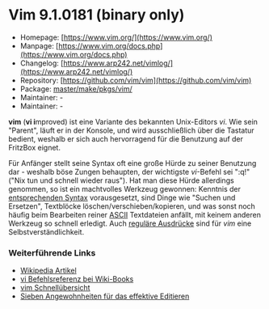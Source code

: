 # Vim 9.1.0181 (binary only)
 - Homepage: [https://www.vim.org/](https://www.vim.org/)
 - Manpage: [https://www.vim.org/docs.php](https://www.vim.org/docs.php)
 - Changelog: [https://www.arp242.net/vimlog/](https://www.arp242.net/vimlog/)
 - Repository: [https://github.com/vim/vim](https://github.com/vim/vim)
 - Package: [master/make/pkgs/vim/](https://github.com/Freetz-NG/freetz-ng/tree/master/make/pkgs/vim/)
 - Maintainer: -
 - Maintainer: -

**vim** (**vi i**mproved)
ist eine Variante des bekannten Unix-Editors *vi*. Wie sein "Parent",
läuft er in der Konsole, und wird ausschließlich über die Tastatur
bedient, weshalb er sich auch hervorragend für die Benutzung auf der
FritzBox eignet.

Für Anfänger stellt seine Syntax oft eine große Hürde zu seiner
Benutzung dar - weshalb böse Zungen behaupten, der wichtigste
*vi*-Befehl sei ":q!" ("Nix tun und schnell wieder raus"). Hat man
diese Hürde allerdings genommen, so ist ein machtvolles Werkzeug
gewonnen: Kenntnis der [entsprechenden
Syntax](http://de.wikibooks.org/wiki/Vi_Befehlsreferenz:_%C3%9Cbersicht)
vorausgesetzt, sind Dinge wie "Suchen und Ersetzen", Textblöcke
löschen/verschieben/kopieren, und was sonst noch häufig beim Bearbeiten
reiner [ASCII](http://de.wikipedia.org/wiki/Ascii)
Textdateien anfällt, mit keinem anderen Werkzeug so schnell erledigt.
Auch [reguläre
Ausdrücke](http://de.wikipedia.org/wiki/Reguläre_Ausdrücke)
sind für *vim* eine Selbstverständlichkeit.

### Weiterführende Links

-   [Wikipedia Artikel](http://de.wikipedia.org/wiki/Vim)
-   [vi Befehlsreferenz bei Wiki-Books](http://de.wikibooks.org/wiki/Vi_Befehlsreferenz:_%C3%9Cbersicht)
-   [vim Schnellübersicht](http://tnerual.eriogerg.free.fr/vimqrc-ge.pdf)
-   [Sieben Angewohnheiten für das effektive Editieren](http://www.moolenaar.net/habits_de.pdf)


